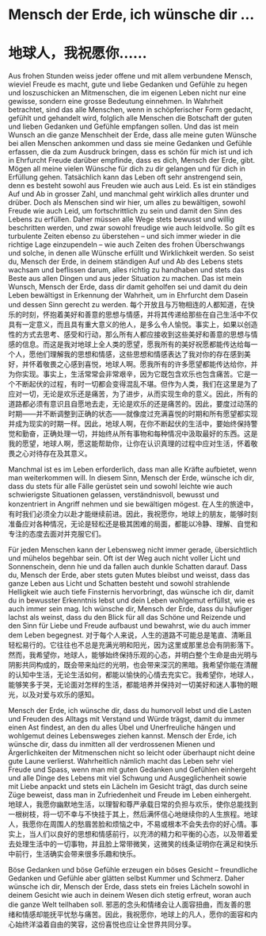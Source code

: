 # Mensch der Erde, ich wünsche dir …
# 地球人，我祝愿你……

Aus frohen Stunden weiss jeder offene und mit allem verbundene Mensch, wieviel Freude es macht, gute und liebe Gedanken und Gefühle zu hegen und loszuschicken an Mitmenschen, die im eigenen Leben nicht nur eine gewisse, sondern eine grosse Bedeutung einnehmen. In Wahrheit betrachtet, sind das alle Menschen, wenn in schöpferischer Form gedacht, gefühlt und gehandelt wird, folglich alle Menschen die Botschaft der guten und lieben Gedanken und Gefühle empfangen sollen. Und das ist mein Wunsch an die ganze Menschheit der Erde, dass alle meine guten Wünsche bei allen Menschen ankommen und dass sie meine Gedanken und Gefühle erfassen, die da zum Ausdruck bringen, dass es schön für mich ist und ich in Ehrfurcht Freude darüber empfinde, dass es dich, Mensch der Erde, gibt. Mögen all meine vielen Wünsche für dich zu dir gelangen und für dich in Erfüllung gehen. Tatsächlich kann das Leben oft sehr anstrengend sein, denn es besteht sowohl aus Freuden wie auch aus Leid. Es ist ein ständiges Auf und Ab in grosser Zahl, und manchmal geht wirklich alles drunter und drüber. Doch als Menschen sind wir hier, um alles zu bewältigen, sowohl Freude wie auch Leid, um fortschrittlich zu sein und damit den Sinn des Lebens zu erfüllen. Daher müssen alle Wege stets bewusst und willig beschritten werden, und zwar sowohl freudige wie auch leidvolle. So gilt es turbulente Zeiten ebenso zu überstehen – und sich immer wieder in die richtige Lage einzupendeln – wie auch Zeiten des frohen Überschwangs und solche, in denen alle Wünsche erfüllt und Wirklichkeit werden. So seist du, Mensch der Erde, in deinem ständigen Auf und Ab des Lebens stets wachsam und beflissen darum, alles richtig zu handhaben und stets das Beste aus allen Dingen und aus jeder Situation zu machen. Das ist mein Wunsch, Mensch der Erde, dass dir damit geholfen sei und damit du dein Leben bewältigst in Erkennung der Wahrheit, um in Ehrfurcht dem Dasein und dessen Sinn gerecht zu werden.
每个开放且与万物相连的人都知道，在快乐的时刻，怀抱着美好和善意的思想与情感，并将其传递给那些在自己生活中不仅具有一定意义，而且具有重大意义的他人，是多么令人愉悦。事实上，如果以创造性的方式去思考、感受和行动，那么所有人都应接收到这些美好和善意的思想与情感的信息。而这是我对地球上全人类的愿望，愿我所有的美好祝愿都能传达给每一个人，愿他们理解我的思想和情感，这些思想和情感表达了我对你的存在感到美好，并怀着敬畏之心感到喜悦，地球人啊。愿我所有的许多愿望都能传达给你，并为你实现。事实上，生活常常会非常艰辛，因为它既包含欢乐也包含痛苦。它是一个不断起伏的过程，有时一切都会变得混乱不堪。但作为人类，我们在这里是为了应对一切，无论是欢乐还是痛苦，为了进步，从而实现生命的意义。因此，所有的道路都必须有意识且自愿地去走，无论是欢乐的还是痛苦的。因此，要度过动荡的时期——并不断调整到正确的状态——就像度过充满喜悦的时期和所有愿望都实现并成为现实的时期一样。因此，地球人啊，在你不断起伏的生活中，要始终保持警觉和勤奋，正确处理一切，并始终从所有事物和每种情况中汲取最好的东西。这是我的愿望，地球人啊，愿这能帮助你，让你在认识真理的过程中应对生活，怀着敬畏之心对待存在及其意义。

Manchmal ist es im Leben erforderlich, dass man alle Kräfte aufbietet, wenn man weiterkommen will. In diesem Sinn, Mensch der Erde, wünsche ich dir, dass du stets für alle Fälle gerüstet sein und sowohl leichte wie auch schwierigste Situationen gelassen, verständnisvoll, bewusst und konzentriert in Angriff nehmen und sie bewältigen mögest.
在人生的旅途中，有时我们必须全力以赴才能继续前进。因此，我祝愿你，地球上的朋友，能够时刻准备应对各种情况，无论是轻松还是极其困难的局面，都能以冷静、理解、自觉和专注的态度去面对并克服它们。

Für jeden Menschen kann der Lebensweg nicht immer gerade, übersichtlich und mühelos begehbar sein. Oft ist der Weg auch nicht voller Licht und Sonnenschein, denn hie und da fallen auch dunkle Schatten darauf. Dass du, Mensch der Erde, aber stets guten Mutes bleibst und weisst, dass das ganze Leben aus Licht und Schatten besteht und sowohl strahlende Helligkeit wie auch tiefe Finsternis hervorbringt, das wünsche ich dir, damit du in bewusster Erkenntnis lebst und dein Leben wohlgemut erfüllst, wie es auch immer sein mag. Ich wünsche dir, Mensch der Erde, dass du häufiger lachst als weinst, dass du den Blick für all das Schöne und Reizende und den Sinn für Liebe und Freude aufbaust und bewahrst, wie du auch immer dem Leben begegnest.
对于每个人来说，人生的道路不可能总是笔直、清晰且轻松易行的。它往往也不总是充满光明和阳光，因为这里或那里总会有阴影落下。然而，我希望你，地球人，能够始终保持乐观的心态，并明白整个生命是由光明与阴影共同构成的，既会带来灿烂的光明，也会带来深沉的黑暗。我希望你能在清醒的认知中生活，无论生活如何，都能以愉快的心情去充实它。我希望你，地球人，能够笑多于哭，无论面对怎样的生活，都能培养并保持对一切美好和迷人事物的眼光，以及对爱与欢乐的感知。

Mensch der Erde, ich wünsche dir, dass du humorvoll lebst und die Lasten und Freuden des Alltags mit Verstand und Würde trägst, damit du immer einen Ast findest, an den du alles Übel und Unerfreuliche hängen und wohlgemut deines Lebensweges ziehen kannst. Mensch der Erde, ich wünsche dir, dass du inmitten all der verdrossenen Mienen und Ärgerlichkeiten der Mitmenschen nicht so leicht oder überhaupt nicht deine gute Laune verlierst. Wahrheitlich nämlich macht das Leben sehr viel Freude und Spass, wenn man mit guten Gedanken und Gefühlen einhergeht und alle Dinge des Lebens mit viel Schwung und Ausgeglichenheit sowie mit Liebe anpackt und stets ein Lächeln im Gesicht trägt, das durch seine Züge beweist, dass man in Zufriedenheit und Freude im Leben einhergeht.
地球人，我愿你幽默地生活，以理智和尊严承载日常的负担与欢乐，使你总能找到一根树枝，将一切不幸与不快挂于其上，然后满怀信心地继续你的人生旅程。地球人，我愿你在周围人的愁眉苦脸和烦恼之中，不易或根本不会失去你的好心情。事实上，当人们以良好的思想和情感前行，以充沛的精力和平衡的心态，以及带着爱去处理生活中的一切事物，并且脸上常带微笑，这微笑的线条证明你在满足和快乐中前行，生活确实会带来很多乐趣和快乐。

Böse Gedanken und böse Gefühle erzeugen ein böses Gesicht – freundliche Gedanken und Gefühle aber glätten selbst Kummer und Schmerz. Daher wünsche ich dir, Mensch der Erde, dass stets ein freies Lächeln sowohl in deinem Gesicht wie auch in deinem Wesen dich stetig erfreut, woran auch die ganze Welt teilhaben soll.
邪恶的念头和情绪会让人面容扭曲，而友善的思绪和情感却能抚平忧愁与痛苦。因此，我祝愿你，地球上的凡人，愿你的面容和内心始终洋溢着自由的笑容，这份喜悦也应让全世界共同分享。

